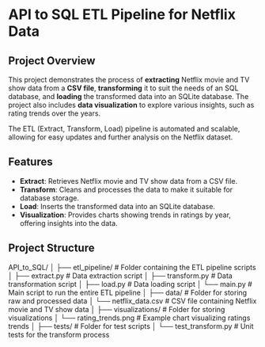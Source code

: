 # API to SQL ETL Pipeline for Netflix Data

## Project Overview

This project demonstrates the process of **extracting** Netflix movie and TV show data from a **CSV file**, **transforming** it to suit the needs of an SQL database, and **loading** the transformed data into an SQLite database. The project also includes **data visualization** to explore various insights, such as rating trends over the years.

The ETL (Extract, Transform, Load) pipeline is automated and scalable, allowing for easy updates and further analysis on the Netflix dataset.

## Features
- **Extract**: Retrieves Netflix movie and TV show data from a CSV file.
- **Transform**: Cleans and processes the data to make it suitable for database storage.
- **Load**: Inserts the transformed data into an SQLite database.
- **Visualization**: Provides charts showing trends in ratings by year, offering insights into the data.

## Project Structure
API_to_SQL/
│
├── etl_pipeline/                   # Folder containing the ETL pipeline scripts
│   ├── extract.py                  # Data extraction script
│   ├── transform.py                # Data transformation script
│   ├── load.py                     # Data loading script
│   └── main.py                     # Main script to run the entire ETL pipeline
│
├── data/                           # Folder for storing raw and processed data
│   └── netflix_data.csv            # CSV file containing Netflix movie and TV show data
│
├── visualizations/                 # Folder for storing visualizations
│   └── rating_trends.png           # Example chart visualizing ratings trends
│
├── tests/                          # Folder for test scripts
│   └── test_transform.py           # Unit tests for the transform process
